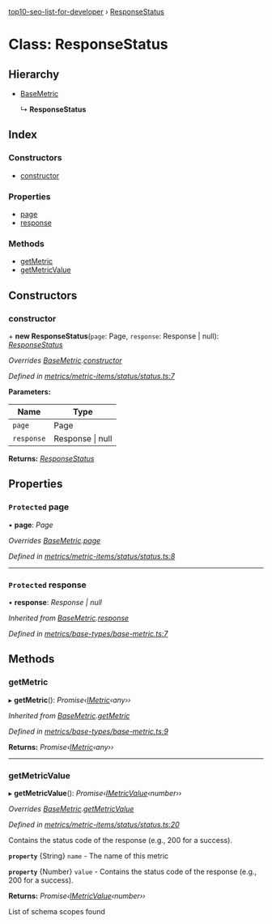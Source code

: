 [top10-seo-list-for-developer](../README.md) › [ResponseStatus](responsestatus.md)

# Class: ResponseStatus

## Hierarchy

* [BaseMetric](basemetric.md)

  ↳ **ResponseStatus**

## Index

### Constructors

* [constructor](responsestatus.md#constructor)

### Properties

* [page](responsestatus.md#protected-page)
* [response](responsestatus.md#protected-response)

### Methods

* [getMetric](responsestatus.md#getmetric)
* [getMetricValue](responsestatus.md#getmetricvalue)

## Constructors

###  constructor

\+ **new ResponseStatus**(`page`: Page, `response`: Response | null): *[ResponseStatus](responsestatus.md)*

*Overrides [BaseMetric](basemetric.md).[constructor](basemetric.md#constructor)*

*Defined in [metrics/metric-items/status/status.ts:7](https://github.com/deepcrawl/top10-seo-list-for-developer/blob/0eaacd5/src/metrics/metric-items/status/status.ts#L7)*

**Parameters:**

Name | Type |
------ | ------ |
`page` | Page |
`response` | Response &#124; null |

**Returns:** *[ResponseStatus](responsestatus.md)*

## Properties

### `Protected` page

• **page**: *Page*

*Overrides [BaseMetric](basemetric.md).[page](basemetric.md#protected-page)*

*Defined in [metrics/metric-items/status/status.ts:8](https://github.com/deepcrawl/top10-seo-list-for-developer/blob/0eaacd5/src/metrics/metric-items/status/status.ts#L8)*

___

### `Protected` response

• **response**: *Response | null*

*Inherited from [BaseMetric](basemetric.md).[response](basemetric.md#protected-response)*

*Defined in [metrics/base-types/base-metric.ts:7](https://github.com/deepcrawl/top10-seo-list-for-developer/blob/0eaacd5/src/metrics/base-types/base-metric.ts#L7)*

## Methods

###  getMetric

▸ **getMetric**(): *Promise‹[IMetric](../interfaces/imetric.md)‹any››*

*Inherited from [BaseMetric](basemetric.md).[getMetric](basemetric.md#getmetric)*

*Defined in [metrics/base-types/base-metric.ts:9](https://github.com/deepcrawl/top10-seo-list-for-developer/blob/0eaacd5/src/metrics/base-types/base-metric.ts#L9)*

**Returns:** *Promise‹[IMetric](../interfaces/imetric.md)‹any››*

___

###  getMetricValue

▸ **getMetricValue**(): *Promise‹[IMetricValue](../interfaces/imetricvalue.md)‹number››*

*Overrides [BaseMetric](basemetric.md).[getMetricValue](basemetric.md#abstract-getmetricvalue)*

*Defined in [metrics/metric-items/status/status.ts:20](https://github.com/deepcrawl/top10-seo-list-for-developer/blob/0eaacd5/src/metrics/metric-items/status/status.ts#L20)*

Contains the status code of the response (e.g., 200 for a success).

**`property`** {String} `name` - The name of this metric

**`property`** {Number} `value` - Contains the status code of the response (e.g., 200 for a success).

**Returns:** *Promise‹[IMetricValue](../interfaces/imetricvalue.md)‹number››*

List of schema scopes found
